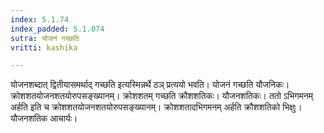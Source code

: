 ```yaml
---
index: 5.1.74
index_padded: 5.1.074
sutra: योजनं गच्छति
vritti: kashika

---
```

योजनशब्दात् द्वितीयासमर्थाद् गच्छति इत्यस्मिन्नर्थे ठञ् प्रत्ययो भवति। योजनं गच्छति यौजनिकः। क्रोशशतयोजनशतयोरुपसङ्ख्यानम्। क्रोशशतम् गच्छति क्रौशशतिकः। यौजनशतिकः। ततो ऽभिगमनम् अर्हति इति च क्रोशशतयोजनशतयोरुपसङ्ख्यानम्। क्रोशशतादभिगमनम् अर्हति क्रौशशतिको भिक्षुः। यौजनशतिक आचार्यः।